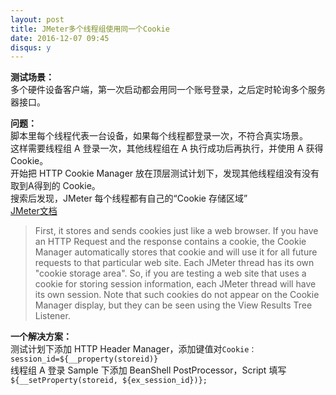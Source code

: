 ```yaml
---
layout: post
title: JMeter多个线程组使用同一个Cookie
date: 2016-12-07 09:45
disqus: y
---
```


**测试场景：**  
多个硬件设备客户端，第一次启动都会用同一个账号登录，之后定时轮询多个服务器接口。  

**问题：**  
脚本里每个线程代表一台设备，如果每个线程都登录一次，不符合真实场景。  
这样需要线程组 A 登录一次，其他线程组在 A 执行成功后再执行，并使用 A 获得 Cookie。  
开始把 HTTP Cookie Manager 放在顶层测试计划下，发现其他线程组没有没有取到A得到的 Cookie。  
搜索后发现，JMeter 每个线程都有自己的“Cookie 存储区域”  
[JMeter文档](http://jmeter.apache.org/usermanual/component_reference.html)  
> First, it stores and sends cookies just like a web browser. If you have an HTTP Request and the response contains a cookie, the Cookie Manager automatically stores that cookie and will use it for all future requests to that particular web site. Each JMeter thread has its own "cookie storage area". So, if you are testing a web site that uses a cookie for storing session information, each JMeter thread will have its own session. Note that such cookies do not appear on the Cookie Manager display, but they can be seen using the View Results Tree Listener.  

**一个解决方案：**  
测试计划下添加 HTTP Header Manager，添加键值对`Cookie：session_id=${__property(storeid)}`  
线程组 A 登录 Sample 下添加 BeanShell PostProcessor，Script 填写`${__setProperty(storeid, ${ex_session_id})};`